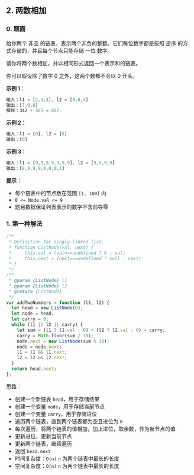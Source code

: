 ## 2. 两数相加

### 0. 题面

给你两个 非空 的链表，表示两个非负的整数。它们每位数字都是按照 逆序 的方式存储的，并且每个节点只能存储 一位 数字。

请你将两个数相加，并以相同形式返回一个表示和的链表。

你可以假设除了数字 0 之外，这两个数都不会以 0 开头。

**示例 1：**

```javascript
输入：l1 = [2,4,3], l2 = [5,6,4]
输出：[7,0,8]
解释：342 + 465 = 807.
```

**示例 2：**

```javascript
输入：l1 = [0], l2 = [0]
输出：[0]
```

**示例 3：**

```javascript
输入：l1 = [9,9,9,9,9,9,9], l2 = [9,9,9,9]
输出：[8,9,9,9,0,0,0,1]
```

**提示：**

- 每个链表中的节点数在范围 `[1, 100]` 内
- `0 <= Node.val <= 9`
- 题目数据保证列表表示的数字不含前导零

### 1. 第一种解法

```javascript
/**
 * Definition for singly-linked list.
 * function ListNode(val, next) {
 *     this.val = (val===undefined ? 0 : val)
 *     this.next = (next===undefined ? null : next)
 * }
 */
/**
 * @param {ListNode} l1
 * @param {ListNode} l2
 * @return {ListNode}
 */
var addTwoNumbers = function (l1, l2) {
  let head = new ListNode(0);
  let node = head;
  let carry = 0;
  while (l1 || l2 || carry) {
    let sum = (l1 ? l1.val : 0) + (l2 ? l2.val : 0) + carry;
    carry = Math.floor(sum / 10);
    node.next = new ListNode(sum % 10);
    node = node.next;
    l1 = l1 && l1.next;
    l2 = l2 && l2.next;
  }
  return head.next;
};
```

思路：

- 创建一个新链表 `head`，用于存储结果
- 创建一个变量 `node`，用于存储当前节点
- 创建一个变量 `carry`，用于存储进位
- 遍历两个链表，直到两个链表都为空且进位为 `0`
- 每次遍历，将两个链表的值相加，加上进位，取余数，作为新节点的值
- 更新进位，更新当前节点
- 更新两个链表，继续遍历
- 返回 `head.next`
- 时间复杂度：`O(n)` `n` 为两个链表中最长的长度
- 空间复杂度：`O(n)` `n` 为两个链表中最长的长度
